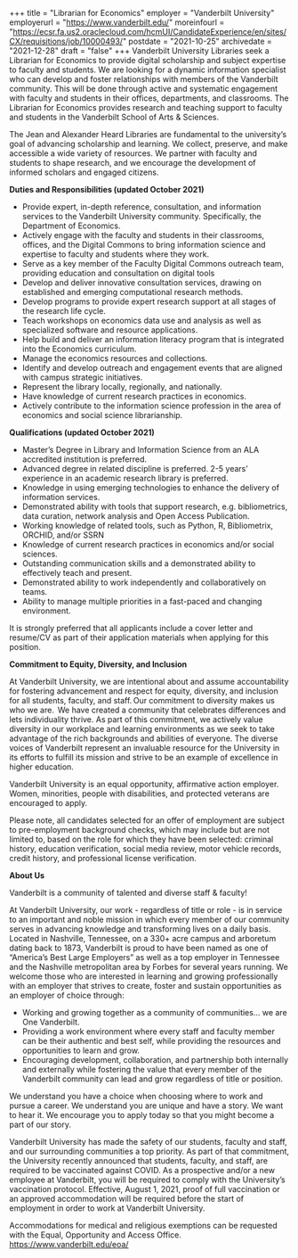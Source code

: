 +++
title = "Librarian for Economics"
employer = "Vanderbilt University"
employerurl = "https://www.vanderbilt.edu/"
moreinfourl = "https://ecsr.fa.us2.oraclecloud.com/hcmUI/CandidateExperience/en/sites/CX/requisitions/job/10000493/"
postdate = "2021-10-25"
archivedate = "2021-12-28"
draft = "false"
+++
Vanderbilt University Libraries seek a Librarian for Economics to provide digital scholarship and subject expertise to faculty and students. We are looking for a dynamic information specialist who can develop and foster relationships with members of the Vanderbilt community. This will be done through active and systematic engagement with faculty and students in their offices, departments, and classrooms. The Librarian for Economics provides research and teaching support to faculty and students in the Vanderbilt School of Arts & Sciences.

The Jean and Alexander Heard Libraries are fundamental to the university’s goal of advancing scholarship and learning. We collect, preserve, and make accessible a wide variety of resources. We partner with faculty and students to shape research, and we encourage the development of informed scholars and engaged citizens.

**Duties and Responsibilities (updated October 2021)**

- Provide expert, in-depth reference, consultation, and information services to the
        Vanderbilt University community. Specifically, the Department of Economics.
- Actively engage with the faculty and students in their classrooms, offices, and the
        Digital Commons to bring information science and expertise to
        faculty and students where they work.
- Serve as a key member of the Faculty Digital Commons outreach team, providing
        education and consultation on digital tools
- Develop and deliver innovative consultation services, drawing on established and
        emerging computational research methods.
- Develop programs to provide expert research support at all stages of the research life
        cycle.
- Teach workshops on economics data use and analysis as well as specialized software
        and resource applications.
- Help build and deliver an information literacy program that is integrated into the
        Economics curriculum.
- Manage the economics resources and collections.
- Identify and develop outreach and engagement events that are aligned with campus
        strategic initiatives.
- Represent the library locally, regionally, and nationally.
- Have knowledge of current research practices in economics.
- Actively contribute to the information science profession in the area of economics and
        social science librarianship.

**Qualifications (updated October 2021)**

- Master’s Degree in Library and Information Science from an ALA accredited institution
        is preferred.
- Advanced degree in related discipline is preferred. 2-5 years’ experience in an
        academic research library is preferred.
- Knowledge in using emerging technologies to enhance the delivery of information
        services.
- Demonstrated ability with tools that support research, e.g. bibliometrics, data
        curation, network analysis and Open Access Publication.
- Working knowledge of related tools, such as Python, R, Bibliometrix, ORCHID, and/or
        SSRN
- Knowledge of current research practices in economics and/or social sciences.
- Outstanding communication skills and a demonstrated ability to effectively teach and
        present.
- Demonstrated ability to work independently and collaboratively on teams.
- Ability to manage multiple priorities in a fast-paced and changing environment.

It is strongly preferred that all applicants include a cover letter and resume/CV as part of their application materials when applying for this position.

**Commitment to Equity, Diversity, and Inclusion**

At Vanderbilt University, we are intentional about and assume accountability for fostering advancement and respect for equity, diversity, and inclusion for all students, faculty, and staff. Our commitment to diversity makes us who we are.  We have created a community that celebrates differences and lets individuality thrive. As part of this commitment, we actively value diversity in our workplace and learning environments as we seek to take advantage of the rich backgrounds and abilities of everyone. The diverse voices of Vanderbilt represent an invaluable resource for the University in its efforts to fulfill its mission and strive to be an example of excellence in higher education.

Vanderbilt University is an equal opportunity, affirmative action employer. Women, minorities, people with disabilities, and protected veterans are encouraged to apply.

Please note, all candidates selected for an offer of employment are subject to pre-employment background checks, which may include but are not limited to, based on the role for which they have been selected: criminal history, education verification, social media review, motor vehicle records, credit history, and professional license verification.

**About Us**

Vanderbilt is a community of talented and diverse staff & faculty!

At Vanderbilt University, our work - regardless of title or role - is in service to an important and noble mission in which every member of our community serves in advancing knowledge and transforming lives on a daily basis. Located in Nashville, Tennessee, on a 330+ acre campus and arboretum dating back to 1873, Vanderbilt is proud to have been named as one of “America’s Best Large Employers” as well as a top employer in Tennessee and the Nashville metropolitan area by Forbes for several years running. We welcome those who are interested in learning and growing professionally with an employer that strives to create, foster and sustain opportunities as an employer of choice through:

- Working and growing together as a community of communities... we are One
        Vanderbilt.
- Providing a work environment where every staff and faculty member can be their
        authentic and best self, while providing the resources and
        opportunities to learn and grow.
- Encouraging development, collaboration, and partnership both internally and
        externally while fostering the value that every member of the Vanderbilt
        community can lead and grow regardless of title or position.

We understand you have a choice when choosing where to work and pursue a career. We understand you are unique and have a story. We want to hear it. We encourage you to apply today so that you might become a part of our story.

Vanderbilt University has made the safety of our students, faculty and staff, and our surrounding communities a top priority. As part of that commitment, the University recently announced that students, faculty, and staff, are required to be vaccinated against COVID. As a prospective and/or a new employee at Vanderbilt, you will be required to comply with the University’s vaccination protocol. Effective, August 1, 2021, proof of full vaccination or an approved accommodation will be required before the start of employment in order to work at Vanderbilt University.

Accommodations for medical and religious exemptions can be requested with the Equal, Opportunity and Access Office. https://www.vanderbilt.edu/eoa/